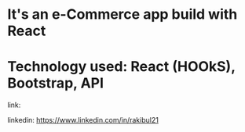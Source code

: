 # It's an e-Commerce app build with React 
# Technology used: React (HOOkS), Bootstrap, API
link: 

linkedin: https://www.linkedin.com/in/rakibul21